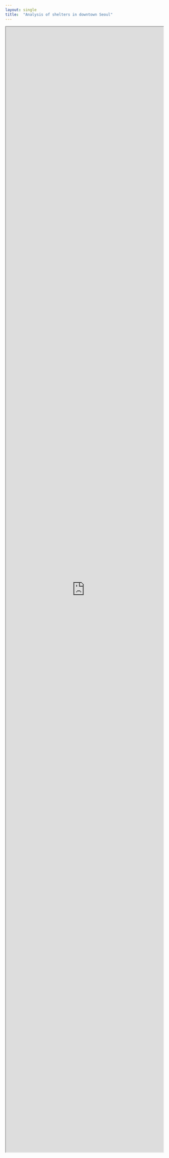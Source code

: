 ```yaml
---
layout: single
title:  "Analysis of shelters in downtown Seoul"
---
```


<iframe src = "https://nbviewer.org/github/MinJ-Kimm/MinJeeKim.github.io/blob/cffe785cef274be419c4f99a280f496ddb0d7659/서울%20대피소%20현황%20지도%20만들기.ipynb](https://nbviewer.org/github/MinJ-Kimm/MinJeeKim.github.io/blob/d596fef865c47b254101d96551db99b57c01ae86/서울대피소_publish.ipynb"
        width="100%" height="3600" scrolling="yes" frameboard="0">
